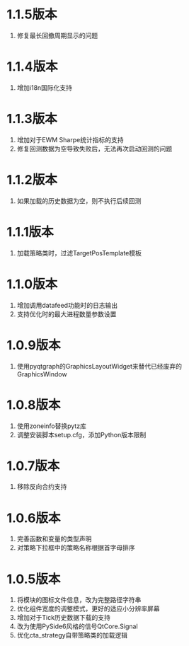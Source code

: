 # 1.1.5版本

1. 修复最长回撤周期显示的问题

# 1.1.4版本

1. 增加i18n国际化支持

# 1.1.3版本

1. 增加对于EWM Sharpe统计指标的支持
2. 修复回测数据为空导致失败后，无法再次启动回测的问题

# 1.1.2版本

1. 如果加载的历史数据为空，则不执行后续回测

# 1.1.1版本

1. 加载策略类时，过滤TargetPosTemplate模板

# 1.1.0版本

1. 增加调用datafeed功能时的日志输出
2. 支持优化时的最大进程数量参数设置

# 1.0.9版本

1. 使用pyqtgraph的GraphicsLayoutWidget来替代已经废弃的GraphicsWindow

# 1.0.8版本

1. 使用zoneinfo替换pytz库
2. 调整安装脚本setup.cfg，添加Python版本限制

# 1.0.7版本

1. 移除反向合约支持

# 1.0.6版本

1. 完善函数和变量的类型声明
2. 对策略下拉框中的策略名称根据首字母排序


# 1.0.5版本

1. 将模块的图标文件信息，改为完整路径字符串
2. 优化组件宽度的调整模式，更好的适应小分辨率屏幕
3. 增加对于Tick历史数据下载的支持
4. 改为使用PySide6风格的信号QtCore.Signal
5. 优化cta_strategy自带策略类的加载逻辑
